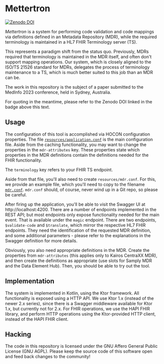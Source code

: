 # Mettertron

[![Zenodo DOI](https://zenodo.org/badge/DOI/10.5281/zenodo.7373740.svg)](https://doi.org/10.5281/zenodo.7373740)

*Mettertron* is a system for performing code validation and code mappings via definitions defined in an Metadata Repository (MDR), while the required terminology is maintained in a HL7 FHIR Terminology server (TS).

This represents a paradigm shift from the status quo. Previously, MDRs required that terminology is maintained in the MDR itself, and often don't support mapping operations. Our system, which is closely aligned to the ISO/TS 21526 standard for MDRs, delegates the process of terminology maintenance to a TS, which is much better suited to this job than an MDR can be.

The work in this repository is the subject of a paper submitted to the MedInfo 2023 conference, held in Sydney, Australia.

For quoting in the meantime, please refer to the Zenodo DOI linked in the badge above this text.

## Usage

The configuration of this tool is accomplished via HOCON configuration properties. The file [`resources/application.conf`](resources/application.conf) is the main configuration file. Aside from the caching functionality, you may want to change the properties in the `mdr-attributes` key. These properties state which properties in the MDR definitions contain the definitions needed for the FHIR functionality. 

The `terminology` key refers to your FHIR TS endpoint.

Aside from that file, you'll also need to create `resources/mdr.conf`. For this, we provide an example file, which you'll need to copy to the filename [`mdr.conf`](resources/mdr.example.conf). `mdr.conf` should, of course, never wind up in a Git repo, so please be careful.

After firing up the application, you'll be able to visit the Swagger UI at http://localhost:4200. There are a number of endpoints implemented in the REST API; but most endpoints only expose functionality needed for the main event. That is available under the `magic` endpoint. There are two endpoints, `$validate-code` and `$translate`, which mirror the respective HL7 FHIR endpoints. They need the identification of the requested MDR definition, and some additional parameters - please refer to the explanations in the Swagger definition for more details.

Obviously, you also need appropriate definitions in the MDR. Create the properties from `mdr-attributes` (this applies only to Kairos CentraXX MDR), and then create the definitions as appropriate (use slots for Samply MDR and the Data Element Hub). Then, you should be able to try out the tool.

## Implementation

The system is implemented in Kotlin, using the Ktor framework. All functionality is exposed using a HTTP API. We use Ktor 1.x (instead of the newer 2.x series), since there is a Swagger middleware available for Ktor 1.x, but currently not for 2.x. For FHIR operations, we use the HAPI FHIR library, and perform HTTP operations using the Ktor-provided HTTP client, instead of the HAPI FHIR client.

## Hacking

The code in this repository is licensed under the GNU Affero General Public License (GNU AGPL). Please keep the source code of this software open and feed back changes to the community!
